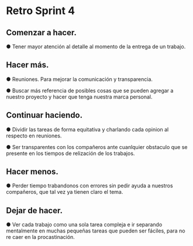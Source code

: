# Retro Sprint 4

## Comenzar a hacer.

● Tener mayor atención al detalle al momento de la entrega de un trabajo.

## Hacer más.
● Reuniones. Para mejorar la comunicación y transparencia.

● Buscar más referencia de posibles cosas que se pueden agregar a nuestro proyecto y hacer que tenga nuestra marca personal.

## Continuar haciendo.

● Dividir las tareas de forma equitativa y charlando cada opinion al respecto en reuniones.

● Ser transparentes con los compañeros ante cuanlquier obstaculo que se presente en los tiempos de relización de los trabajos.

## Hacer menos.

● Perder tiempo trabandonos con errores sin pedir ayuda a nuestros compañeros, que tal vez ya tienen claro el tema.

## Dejar de hacer.
● Ver cada trabajo como una sola tarea compleja e ir separando mentalmente en muchas pequeñas tareas que pueden ser fáciles, para no re caer en la procastinación.